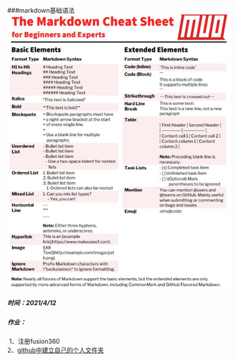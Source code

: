 ###markdown基础语法  
![](./sk/sources/markdown.png)

##### 时间：2021/4/12
##### 作业：
​			1、注册fusion360  
​			2、[github中建立自己的个人文件夹](https://cloud.tencent.com/developer/article/1455721)  
